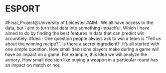 # ESPORT
#Final_Project@University of Leicester
#AIM : We all have access to the data, but I aim to turn that data into something impactful. Which I have aimed to do by finding the best features in data that can predict win accurately.
#Idea : One question people always ask to win a team is “Tell us about the winning recipe?”. Is there a secret ingredient? .It’s all started with one simple question. How small decisions players make during a game will have an impact on a game. For example, this idea we will analyze the armory. How small decision like buying a weapon in a particular round has an impact on match or not.
